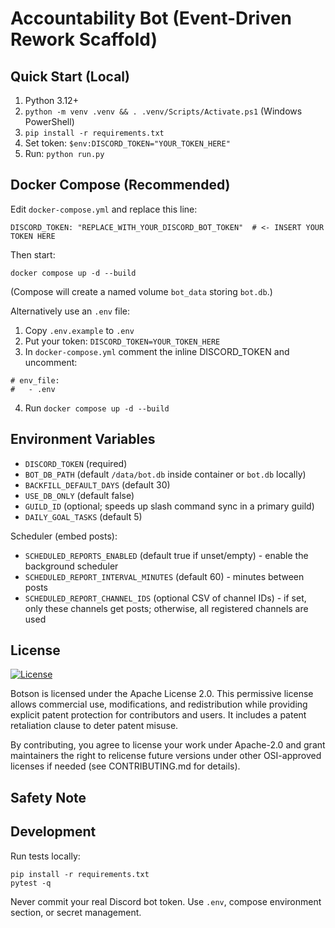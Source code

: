 # Accountability Bot (Event-Driven Rework Scaffold)

## Quick Start (Local)
1. Python 3.12+
2. `python -m venv .venv && . .venv/Scripts/Activate.ps1` (Windows PowerShell)
3. `pip install -r requirements.txt`
4. Set token: `$env:DISCORD_TOKEN="YOUR_TOKEN_HERE"`
5. Run: `python run.py`


## Docker Compose (Recommended)
Edit `docker-compose.yml` and replace this line:
```
DISCORD_TOKEN: "REPLACE_WITH_YOUR_DISCORD_BOT_TOKEN"  # <- INSERT YOUR TOKEN HERE
```
Then start:
```
docker compose up -d --build
```
(Compose will create a named volume `bot_data` storing `bot.db`.)

Alternatively use an `.env` file:
1. Copy `.env.example` to `.env`
2. Put your token: `DISCORD_TOKEN=YOUR_TOKEN_HERE`
3. In `docker-compose.yml` comment the inline DISCORD_TOKEN and uncomment:
```
# env_file:
#   - .env
```
4. Run `docker compose up -d --build`

## Environment Variables
- `DISCORD_TOKEN` (required)
- `BOT_DB_PATH` (default `/data/bot.db` inside container or `bot.db` locally)
- `BACKFILL_DEFAULT_DAYS` (default 30)
- `USE_DB_ONLY` (default false)
- `GUILD_ID` (optional; speeds up slash command sync in a primary guild)
- `DAILY_GOAL_TASKS` (default 5)

Scheduler (embed posts):
- `SCHEDULED_REPORTS_ENABLED` (default true if unset/empty) - enable the background scheduler
- `SCHEDULED_REPORT_INTERVAL_MINUTES` (default 60) - minutes between posts
- `SCHEDULED_REPORT_CHANNEL_IDS` (optional CSV of channel IDs) - if set, only these channels get posts; otherwise, all registered channels are used

## License
[![License](https://img.shields.io/badge/License-Apache_2.0-blue.svg)](https://opensource.org/licenses/Apache-2.0)

Botson is licensed under the Apache License 2.0. This permissive license allows commercial use, modifications, and redistribution while providing explicit patent protection for contributors and users. It includes a patent retaliation clause to deter patent misuse.

By contributing, you agree to license your work under Apache-2.0 and grant maintainers the right to relicense future versions under other OSI-approved licenses if needed (see CONTRIBUTING.md for details).

## Safety Note
## Development

Run tests locally:

```
pip install -r requirements.txt
pytest -q
```
Never commit your real Discord bot token. Use `.env`, compose environment section, or secret management.



